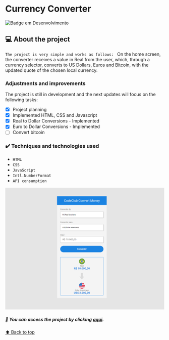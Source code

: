 # Currency Converter

![Badge em Desenvolvimento](http://img.shields.io/static/v1?label=STATUS&message=PROJECT%20COMPLETED&color=GREEN&style=for-the-badge)

## 💻  About the project
`The project is very simple and works as follows: `
On the home screen, the converter receives a value in Real from the user, which, through a currency selector, converts to US Dollars, Euros and Bitcoin, with the updated quote of the chosen local currency.




### Adjustments and improvements

The project is still in development and the next updates will focus on the following tasks:

- [x] Project planning
- [x] Implemented HTML, CSS and Javascript
- [x] Real to Dollar Conversions - Implemented
- [x] Euro to Dollar Conversions - Implemented
- [ ] Convert bitcoin

### ✔️ Techniques and technologies used

- ``HTML``
- ``CSS``
- ``JavaScript``
- ``Intl.NumberFormat``
- ``API consumption``

<img src="/Folder.png" alt="imagem-principal">

##### 📁 You can access the project by clicking [aqui](https://sergioluiscardoso.github.io/currency-converter/).


[⬆ Back to top](#currency-converter)<br>

